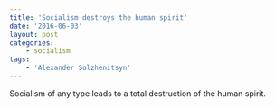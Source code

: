 ```yaml
---
title: 'Socialism destroys the human spirit'
date: '2016-06-03'
layout: post
categories:
    - socialism
tags:
    - 'Alexander Solzhenitsyn'
---
```


Socialism of any type leads to a total destruction of the human spirit.